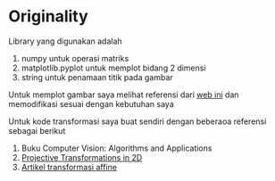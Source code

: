 # Originality

Library yang digunakan adalah
1. numpy untuk operasi matriks
2. matplotlib.pyplot untuk memplot bidang 2 dimensi
3. string untuk penamaan titik pada gambar

Untuk memplot gambar saya melihat referensi dari [web ini](https://stackabuse.com/affine-image-transformations-in-python-with-numpy-pillow-and-opencv/)
dan memodifikasi sesuai dengan kebutuhan saya

Untuk kode transformasi saya buat sendiri dengan beberaoa referensi sebagai berikut
1. Buku Computer Vision: Algorithms and Applications
2. [Projective Transformations in 2D](https://mc.ai/part-ii-projective-transformations-in-2d/)
3. [Artikel transformasi affine](https://www.scribd.com/document/365759854/Artikel-Transformasi-Affine)
